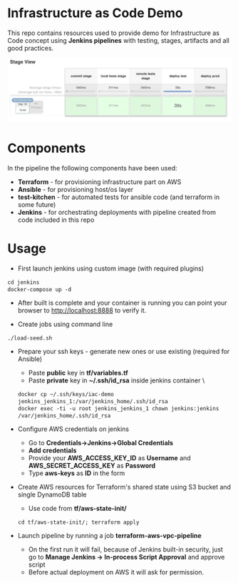 # Infrastructure as Code Demo
This repo contains resources used to provide demo for Infrastructure as Code concept using **Jenkins pipelines** with testing, stages, artifacts and all good practices.

![images/pipeline1.png](images/pipeline1.png)

# Components 
In the pipeline the following components have been used:
  * **Terraform** - for provisioning infrastructure part on AWS
  * **Ansible** - for provisioning host/os layer
  * **test-kitchen** - for automated tests for ansible code (and terraform in some future)
  * **Jenkins** - for orchestrating deployments with pipeline created from code
    included in this repo

# Usage

  * First launch jenkins using custom image (with required plugins)

  ```
  cd jenkins
  docker-compose up -d
  ```

  * After built is complete and your container is running you can point your browser to [http://localhost:8888](http://localhost:8888) to verify it.

  * Create jobs using command line

  ```
  ./load-seed.sh
  ```

  * Prepare your ssh keys - generate new ones or use existing (required for Ansible)
    * Paste **public** key in **tf/variables.tf**
    * Paste **private** key in **~/.ssh/id_rsa** inside jenkins container \

    ```
    docker cp ~/.ssh/keys/iac-demo jenkins_jenkins_1:/var/jenkins_home/.ssh/id_rsa
    docker exec -ti -u root jenkins_jenkins_1 chown jenkins:jenkins /var/jenkins_home/.ssh/id_rsa
    ```


  * Configure AWS credentials on jenkins
    * Go to **Credentials->Jenkins->Global Credentials**
    * **Add credentials**
    * Provide your **AWS_ACCESS_KEY_ID** as **Username** and **AWS_SECRET_ACCESS_KEY** as **Password**
    * Type **aws-keys** as **ID** in the form

  * Create AWS resources for Terraform's shared state using S3 bucket and single
    DynamoDB table
    * Use code from **tf/aws-state-init/**
    
    ```
    cd tf/aws-state-init/; terraform apply
    ```

  * Launch pipeline by running a job **terraform-aws-vpc-pipeline**
    * On the first run it will fail, because of Jenkins built-in security, just go to **Manage Jenkins -> In-process Script Approval** and approve script
    * Before actual deployment on AWS it will ask for permission.

    


